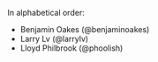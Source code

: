 In alphabetical order:

* Benjamin Oakes (@benjaminoakes)
* Larry Lv (@larrylv)
* Lloyd Philbrook (@phoolish)
